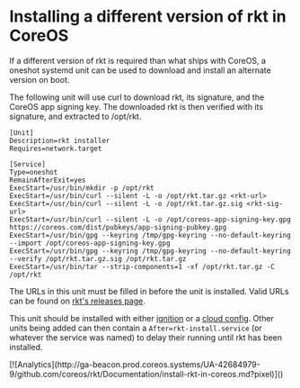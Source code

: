 # Installing a different version of rkt in CoreOS

If a different version of rkt is required than what ships with CoreOS, a
oneshot systemd unit can be used to download and install an alternate version
on boot.

The following unit will use curl to download rkt, its signature, and the CoreOS
app signing key. The downloaded rkt is then verified with its signature, and
extracted to /opt/rkt.

```
[Unit]
Description=rkt installer
Requires=network.target

[Service]
Type=oneshot
RemainAfterExit=yes
ExecStart=/usr/bin/mkdir -p /opt/rkt
ExecStart=/usr/bin/curl --silent -L -o /opt/rkt.tar.gz <rkt-url>
ExecStart=/usr/bin/curl --silent -L -o /opt/rkt.tar.gz.sig <rkt-sig-url>
ExecStart=/usr/bin/curl --silent -L -o /opt/coreos-app-signing-key.gpg https://coreos.com/dist/pubkeys/app-signing-pubkey.gpg
ExecStart=/usr/bin/gpg --keyring /tmp/gpg-keyring --no-default-keyring --import /opt/coreos-app-signing-key.gpg
ExecStart=/usr/bin/gpg --keyring /tmp/gpg-keyring --no-default-keyring --verify /opt/rkt.tar.gz.sig /opt/rkt.tar.gz
ExecStart=/usr/bin/tar --strip-components=1 -xf /opt/rkt.tar.gz -C /opt/rkt
```

The URLs in this unit must be filled in before the unit is installed. Valid
URLs can be found on [rkt's releases page][rkt-releases].

This unit should be installed with either [ignition][ignition] or a [cloud config][cloud-config].
Other units being added can then contain a `After=rkt-install.service` (or
whatever the service was named) to delay their running until rkt has been
installed.

[rkt-releases]: https://github.com/coreos/rkt/releases
[ignition]: https://coreos.com/ignition/docs/latest/
[cloud-config]: https://coreos.com/os/docs/latest/cloud-config.html

<!-- BEGIN ANALYTICS --> [![Analytics](http://ga-beacon.prod.coreos.systems/UA-42684979-9/github.com/coreos/rkt/Documentation/install-rkt-in-coreos.md?pixel)]() <!-- END ANALYTICS -->
